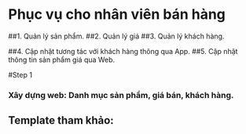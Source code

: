 ﻿# Phục vụ cho nhân viên bán hàng
##1. Quản lý sản phẩm.
##2. Quản lý giá
##3. Quản lý khách hàng.

##4. Cập nhật tương tác với khách hàng thông qua App.
##5. Cập nhật thông tin sản phẩm giá qua Web.

#Step 1
### Xây dựng web: Danh mục sản phẩm, giá bán, khách hàng.

## Template tham khảo: 